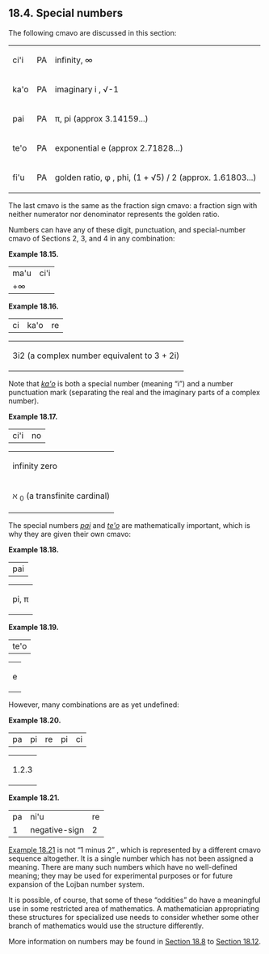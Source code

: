<a id="section-constants"></a>18.4. <a id="c18s4"></a>Special numbers
---------------------------------------------------------------------

The following cmavo are discussed in this section:

<table class="cmavo-list"><colgroup></colgroup><tbody><tr class="cmavo-entry"><td class="cmavo"><p class="cmavo">ci'i</p></td><td class="selmaho"><p class="selmaho">PA</p></td><td class="description"><p class="description">infinity, <span class="mathphrase">∞</span></p></td></tr><tr class="cmavo-entry"><td class="cmavo"><p class="cmavo">ka'o</p></td><td class="selmaho"><p class="selmaho">PA</p></td><td class="description"><p class="description">imaginary <span class="mathphrase">i</span> , <span class="mathphrase">√-1</span></p></td></tr><tr class="cmavo-entry"><td class="cmavo"><p class="cmavo">pai</p></td><td class="selmaho"><p class="selmaho">PA</p></td><td class="description"><p class="description"><span class="mathphrase">π</span>, <span class="mathphrase">pi</span> (approx 3.14159...)</p></td></tr><tr class="cmavo-entry"><td class="cmavo"><p class="cmavo">te'o</p></td><td class="selmaho"><p class="selmaho">PA</p></td><td class="description"><p class="description">exponential <span class="mathphrase">e</span> (approx 2.71828...)</p></td></tr><tr class="cmavo-entry"><td class="cmavo"><p class="cmavo">fi'u</p></td><td class="selmaho"><p class="selmaho">PA</p></td><td class="description"><p class="description">golden ratio, <span class="mathphrase">φ</span> , phi, <span class="mathphrase">(1 + √5) / 2</span> (approx. 1.61803...)</p></td></tr></tbody></table>

<a id="id-1.19.6.4.1" class="indexterm"></a><a id="id-1.19.6.4.2" class="indexterm"></a>The last cmavo is the same as the fraction sign cmavo: a fraction sign with neither numerator nor denominator represents the golden ratio.

Numbers can have any of these digit, punctuation, and special-number cmavo of Sections 2, 3, and 4 in any combination:

<div class="interlinear-gloss-example example">
<a id="example-random-id-k2U4"></a>

**Example 18.15. <a id="c18e4d1"></a><a id="id-1.19.6.6.1.2" class="indexterm"></a>** 

<table class="interlinear-gloss"><colgroup></colgroup><tbody><tr class="jbo"><td>ma'u</td><td>ci'i</td></tr><tr class="informalequation"><td colspan="12321"><div class="informalequation"><span class="mathphrase">+∞</span></div></td></tr></tbody></table>

</div>  
<div class="interlinear-gloss-example example">
<a id="example-random-id-k2VC"></a>

**Example 18.16. <a id="c18e4d2"></a>** 

<table class="interlinear-gloss"><colgroup></colgroup><tbody><tr class="jbo"><td>ci</td><td>ka'o</td><td>re</td></tr></tbody></table>

<table class="interlinear-gloss"><tbody><tr class="para"><td colspan="12321"><p class="natlang">3i2 (a complex number equivalent to <span class="mathphrase">3 + 2i</span>)</p></td></tr></tbody></table>

</div>  

<a id="id-1.19.6.8.1" class="indexterm"></a><a id="id-1.19.6.8.2" class="indexterm"></a>Note that _<a id="id-1.19.6.8.3.1" class="indexterm"></a>[_ka'o_](../go01#valsi-kaho)_ is both a special number (meaning “i”) and a number punctuation mark (separating the real and the imaginary parts of a complex number).

<div class="interlinear-gloss-example example">
<a id="example-random-id-k32m"></a>

**Example 18.17. <a id="c18e4d3"></a><a id="id-1.19.6.9.1.2" class="indexterm"></a><a id="id-1.19.6.9.1.3" class="indexterm"></a>** 

<table class="interlinear-gloss"><colgroup></colgroup><tbody><tr class="jbo"><td>ci'i</td><td>no</td></tr></tbody></table>

<table class="interlinear-gloss"><tbody><tr class="para"><td colspan="12321"><p class="natlang">infinity zero</p></td></tr><tr class="para"><td colspan="12321"><p xml:lang="math" class="natlang" lang="math"><span class="mathphrase">ℵ <sub>0</sub> </span><span class="comment">(a transfinite cardinal)</span></p></td></tr></tbody></table>

</div>  

The special numbers _<a id="id-1.19.6.10.1.1" class="indexterm"></a>[_pai_](../go01#valsi-pai)_ and _<a id="id-1.19.6.10.2.1" class="indexterm"></a>[_te'o_](../go01#valsi-teho)_ are mathematically important, which is why they are given their own cmavo:

<div class="interlinear-gloss-example example">
<a id="example-random-id-k356"></a>

**Example 18.18. <a id="c18e4d4"></a>** 

<table class="interlinear-gloss"><colgroup></colgroup><tbody><tr class="jbo"><td>pai</td></tr></tbody></table>

<table class="interlinear-gloss"><tbody><tr class="para"><td colspan="12321"><p class="natlang">pi, <span class="mathphrase">π</span></p></td></tr></tbody></table>

</div>  
<div class="interlinear-gloss-example example">
<a id="example-random-id-k36i"></a>

**Example 18.19. <a id="c18e4d5"></a>** 

<table class="interlinear-gloss"><colgroup></colgroup><tbody><tr class="jbo"><td>te'o</td></tr></tbody></table>

<table class="interlinear-gloss"><tbody><tr class="para"><td colspan="12321"><p class="natlang"><span class="mathphrase">e</span></p></td></tr></tbody></table>

</div>  

<a id="id-1.19.6.13.1" class="indexterm"></a>However, many combinations are as yet undefined:

<div class="interlinear-gloss-example example">
<a id="example-random-id-qHXr"></a>

**Example 18.20. <a id="c18e4d6"></a>** 

<table class="interlinear-gloss"><colgroup></colgroup><tbody><tr class="jbo"><td>pa</td><td>pi</td><td>re</td><td>pi</td><td>ci</td></tr></tbody></table>

<table class="interlinear-gloss"><tbody><tr class="para"><td colspan="12321"><p class="natlang"><span class="mathphrase">1.2.3</span></p></td></tr></tbody></table>

</div>  
<div class="interlinear-gloss-example example">
<a id="example-random-id-qHya"></a>

**Example 18.21. <a id="c18e4d7"></a>** 

<table class="interlinear-gloss"><colgroup></colgroup><tbody><tr class="jbo"><td>pa</td><td>ni'u</td><td>re</td></tr><tr class="gloss"><td>1</td><td>negative-sign</td><td>2</td></tr></tbody></table>

</div>  

<a id="id-1.19.6.16.1" class="indexterm"></a><a id="id-1.19.6.16.2" class="indexterm"></a>[Example 18.21](../section-constants#example-random-id-qHya) is not “1 minus 2” , which is represented by a different cmavo sequence altogether. It is a single number which has not been assigned a meaning. There are many such numbers which have no well-defined meaning; they may be used for experimental purposes or for future expansion of the Lojban number system.

It is possible, of course, that some of these “oddities” do have a meaningful use in some restricted area of mathematics. A mathematician appropriating these structures for specialized use needs to consider whether some other branch of mathematics would use the structure differently.

More information on numbers may be found in [Section 18.8](../section-indefinite-numbers) to [Section 18.12](../section-number-questions).